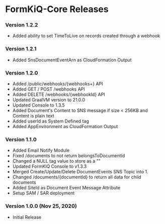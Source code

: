 # FormKiQ-Core Releases #

### Version 1.2.2
- Added ability to set TimeToLive on records created through a webhook

### Version 1.2.1
- Added SnsDocumentEventArn as CloudFormation Output

### Version 1.2.0
- Added /public/webhooks/{webhooks+} API
- Added GET / POST /webhooks API
- Added DELETE /webhooks/{webhookId} API
- Updated GraalVM version to 21.0.0
- Updated Console to 1.3.5
- Added Document's Content to SNS message if size < 256KB and Content is plain text
- Added userId as System Defined tag
- Added AppEnvironment as CloudFormation Output

### Version 1.1.0
- Added Email Notify Module
- Fixed /documents to not return belongsToDocumentId
- Changed a NULL tag value to store as a ""
- Updated FormKiQ Console to v1.3.3
- Merged Create/Update/Delete DocumentEvents SNS Topic into 1.
- Changed /documents/{documentId} to return all data for child documents
- Added SiteId as Document Event Message Attribute
- Setup SAM / SAR deployment

### Version 1.0.0 (Nov 25, 2020)
- Initial Release
